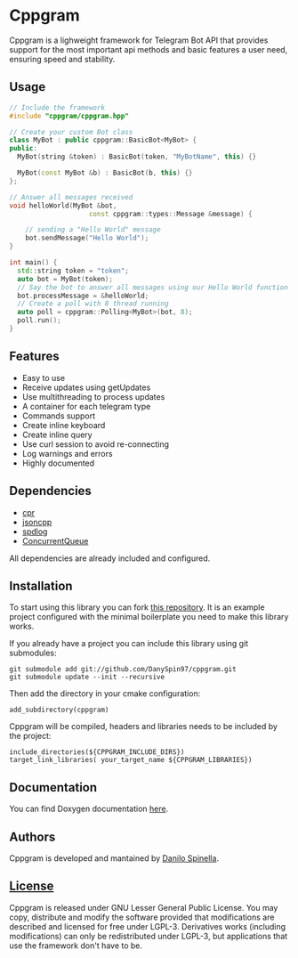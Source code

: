 # Cppgram
Cppgram is a lighweight framework for Telegram Bot API that provides support for the most important api methods and basic features a user need, ensuring speed and stability.

## Usage

~~~c++
// Include the framework
#include "cppgram/cppgram.hpp"

// Create your custom Bot class
class MyBot : public cppgram::BasicBot<MyBot> {
public:
  MyBot(string &token) : BasicBot(token, "MyBotName", this) {}

  MyBot(const MyBot &b) : BasicBot(b, this) {}
};

// Answer all messages received
void helloWorld(MyBot &bot,
                    const cppgram::types::Message &message) {

    // sending a "Hello World" message
    bot.sendMessage("Hello World");
}

int main() {
  std::string token = "token";
  auto bot = MyBot(token);
  // Say the bot to answer all messages using our Hello World function
  bot.processMessage = &helloWorld;
  // Create a poll with 8 thread running
  auto poll = cppgram::Polling<MyBot>(bot, 8);
  poll.run();
}
~~~

## Features
- Easy to use
- Receive updates using getUpdates
- Use multithreading to process updates
- A container for each telegram type
- Commands support
- Create inline keyboard
- Create inline query
- Use curl session to avoid re-connecting
- Log warnings and errors
- Highly documented

## Dependencies

* [cpr](https://github.com/whoshuu/cpr)
* [jsoncpp](https://github.com/open-source-parsers/jsoncpp)
* [spdlog](https://github.com/gabime/spdlog)
* [ConcurrentQueue](https://github.com/cameron314/concurrentqueue)

All dependencies are already included and configured.

## Installation
To start using this library you can fork [this repository](https://github.com/DanySpin97/cppgram-example). It is an example project configured with the minimal boilerplate you need to make this library works.

If you already have a project you can include this library using git submodules:

~~~
git submodule add git://github.com/DanySpin97/cppgram.git
git submodule update --init --recursive
~~~

Then add the directory in your cmake configuration:

~~~
add_subdirectory(cppgram)
~~~

Cppgram will be compiled, headers and libraries needs to be included by the project:

~~~
include_directories(${CPPGRAM_INCLUDE_DIRS})
target_link_libraries( your_target_name ${CPPGRAM_LIBRARIES})
~~~


## Documentation
You can find Doxygen documentation [here](https://danyspin97.github.io/cppgram).

## Authors
Cppgram is developed and mantained by [Danilo Spinella](github.com/DanySpin97).

## [License](https://www.gnu.org/licenses/lgpl-3.0.en.html)
Cppgram is released under GNU Lesser General Public License. You may copy, distribute and modify the software provided that modifications are described and licensed for free under LGPL-3. Derivatives works (including modifications) can only be redistributed under LGPL-3, but applications that use the framework don't have to be.
